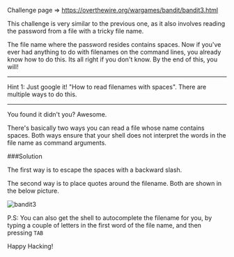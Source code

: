 Challenge page => https://overthewire.org/wargames/bandit/bandit3.html

This challenge is very similar to the previous one, as it also involves reading the password from a file with a tricky file name.

The file name where the password resides contains spaces. Now if you've ever had anything to do with filenames on the command lines, you already know how to do this. Its all right if you don't know. By the end of this, you will!

----

Hint 1: Just google it! "How to read filenames with spaces". There are multiple ways to do this.


----

You found it didn't you? Awesome.

There's basically two ways you can read a file whose name contains spaces. Both ways ensure that your shell does not interpret the words in the file name as command arguments.

###Solution

The first way is to escape the spaces with a backward slash.

The second way is to place quotes around the filename. Both are shown in the below picture.

![bandit3](https://thepracticaldev.s3.amazonaws.com/i/woji8q40e7d96wrnplto.png)

P.S: You can also get the shell to autocomplete the filename for you, by typing a couple of letters in the first word of the file name, and then pressing `TAB`

Happy Hacking!

